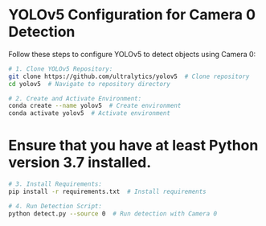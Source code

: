 # YOLOv5 Configuration for Camera 0 Detection

Follow these steps to configure YOLOv5 to detect objects using Camera 0:

```bash
# 1. Clone YOLOv5 Repository:
git clone https://github.com/ultralytics/yolov5  # Clone repository
cd yolov5  # Navigate to repository directory

# 2. Create and Activate Environment:
conda create --name yolov5  # Create environment
conda activate yolov5  # Activate environment

```
# Ensure that you have at least Python version 3.7 installed.

```bash
# 3. Install Requirements:
pip install -r requirements.txt  # Install requirements

# 4. Run Detection Script:
python detect.py --source 0  # Run detection with Camera 0

```
